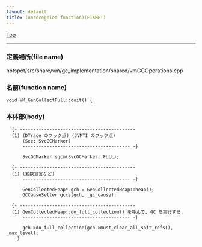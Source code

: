 ```yaml
---
layout: default
title: (unrecognied function)(FIXME!)
---
```

[Top](../index.html)

--- 
### 定義場所(file name)
hotspot/src/share/vm/gc_implementation/shared/vmGCOperations.cpp

### 名前(function name)
```
void VM_GenCollectFull::doit() {
```

### 本体部(body)
```
  {- -------------------------------------------
  (1) (DTrace のフック点) (JVMTI のフック点)
      (See: SvcGCMarker)
      ---------------------------------------- -}

	  SvcGCMarker sgcm(SvcGCMarker::FULL);
	
  {- -------------------------------------------
  (1) (変数宣言など)
      ---------------------------------------- -}

	  GenCollectedHeap* gch = GenCollectedHeap::heap();
	  GCCauseSetter gccs(gch, _gc_cause);

  {- -------------------------------------------
  (1) GenCollectedHeap::do_full_collection() を呼んで, GC を実行する.
      ---------------------------------------- -}

	  gch->do_full_collection(gch->must_clear_all_soft_refs(), _max_level);
	}
	
```


